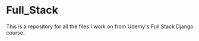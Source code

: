 # Full_Stack

This is a repository for all the files I work on from Udemy's Full
Stack Django course.
